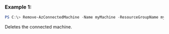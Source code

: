 ### Example 1:
```powershell
PS C:\> Remove-AzConnectedMachine -Name myMachine -ResourceGroupName myRG -SubscriptionId 67379433-5e19-4702-b39a-c0a03ca8d20c
```
Deletes the connected machine.

